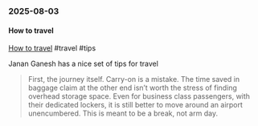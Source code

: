 ### 2025-08-03
#### How to travel
[How to travel](https://on.ft.com/4lanLlx) #travel #tips 

Janan Ganesh has a nice set of tips for travel

>  First, the journey itself. Carry-on is a mistake. The time saved in baggage claim at the other end isn’t worth the stress of finding overhead storage space. Even for business class passengers, with their dedicated lockers, it is still better to move around an airport unencumbered. This is meant to be a break, not arm day.


